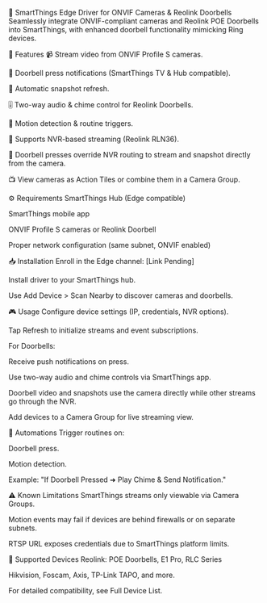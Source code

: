 📸 SmartThings Edge Driver for ONVIF Cameras & Reolink Doorbells
Seamlessly integrate ONVIF-compliant cameras and Reolink POE Doorbells into SmartThings, with enhanced doorbell functionality mimicking Ring devices.

🚀 Features
📹 Stream video from ONVIF Profile S cameras.

🚪 Doorbell press notifications (SmartThings TV & Hub compatible).

🎥 Automatic snapshot refresh.

🎚️ Two-way audio & chime control for Reolink Doorbells.

🏃 Motion detection & routine triggers.

🔧 Supports NVR-based streaming (Reolink RLN36).

🔔 Doorbell presses override NVR routing to stream and snapshot directly from the camera.

📺 View cameras as Action Tiles or combine them in a Camera Group.

⚙️ Requirements
SmartThings Hub (Edge compatible)

SmartThings mobile app

ONVIF Profile S cameras or Reolink Doorbell

Proper network configuration (same subnet, ONVIF enabled)

📥 Installation
Enroll in the Edge channel: [Link Pending]

Install driver to your SmartThings hub.

Use Add Device > Scan Nearby to discover cameras and doorbells.

🎮 Usage
Configure device settings (IP, credentials, NVR options).

Tap Refresh to initialize streams and event subscriptions.

For Doorbells:

Receive push notifications on press.

Use two-way audio and chime controls via SmartThings app.

Doorbell video and snapshots use the camera directly while other streams go through the NVR.

Add devices to a Camera Group for live streaming view.

🔔 Automations
Trigger routines on:

Doorbell press.

Motion detection.

Example:
"If Doorbell Pressed ➜ Play Chime & Send Notification."

⚠️ Known Limitations
SmartThings streams only viewable via Camera Groups.

Motion events may fail if devices are behind firewalls or on separate subnets.

RTSP URL exposes credentials due to SmartThings platform limits.

📑 Supported Devices
Reolink: POE Doorbells, E1 Pro, RLC Series

Hikvision, Foscam, Axis, TP-Link TAPO, and more.

For detailed compatibility, see Full Device List.